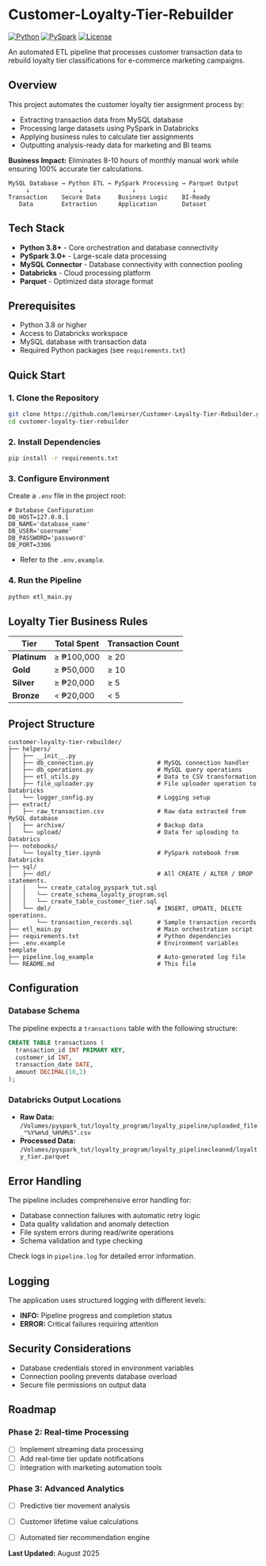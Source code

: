 # Customer-Loyalty-Tier-Rebuilder
[![Python](https://img.shields.io/badge/python-v3.8+-blue.svg)](https://www.python.org/downloads/)
[![PySpark](https://img.shields.io/badge/PySpark-v3.0+-orange.svg)](https://spark.apache.org/)
[![License](https://img.shields.io/badge/license-MIT-green.svg)](LICENSE)

An automated ETL pipeline that processes customer transaction data to rebuild loyalty tier classifications for e-commerce marketing campaigns.

## Overview
This project automates the customer loyalty tier assignment process by:

- Extracting transaction data from MySQL database
- Processing large datasets using PySpark in Databricks
- Applying business rules to calculate tier assignments
- Outputting analysis-ready data for marketing and BI teams

**Business Impact:** Eliminates 8-10 hours of monthly manual work while ensuring 100% accurate tier calculations.

```
MySQL Database → Python ETL → PySpark Processing → Parquet Output
     ↓              ↓              ↓                ↓
Transaction    Secure Data     Business Logic    BI-Ready
   Data        Extraction      Application       Dataset
```


## Tech Stack
 - **Python 3.8+** - Core orchestration and database connectivity
 - **PySpark 3.0+** - Large-scale data processing
 - **MySQL Connector** - Database connectivity with connection pooling
 - **Databricks** - Cloud processing platform
 - **Parquet** - Optimized data storage format

## Prerequisites
- Python 3.8 or higher
- Access to Databricks workspace
- MySQL database with transaction data
- Required Python packages (see `requirements.txt`)

## Quick Start
### 1. Clone the Repository
```bash
git clone https://github.com/lemirser/Customer-Loyalty-Tier-Rebuilder.git
cd customer-loyalty-tier-rebuilder
```

### 2. Install Dependencies
```bash
pip install -r requirements.txt
```

### 3. Configure Environment
Create a `.env` file in the project root:
```env
# Database Configuration
DB_HOST=127.0.0.1
DB_NAME='database_name'
DB_USER='username'
DB_PASSWORD='password'
DB_PORT=3306
```
- Refer to the `.env.example`.

### 4. Run the Pipeline
```bash
python etl_main.py
```

## Loyalty Tier Business Rules

| Tier | Total Spent | Transaction Count |
|------|-------------|-------------------|
| **Platinum** | ≥ ₱100,000 | ≥ 20 |
| **Gold** | ≥ ₱50,000 | ≥ 10 |
| **Silver** | ≥ ₱20,000 | ≥ 5 |
| **Bronze** | < ₱20,000 | < 5 |

## Project Structure

```
customer-loyalty-tier-rebuilder/
├── helpers/
│   ├── __init__.py
│   ├── db_connection.py                  # MySQL connection handler
│   ├── db_operations.py                  # MySQL query operations
│   ├── etl_utils.py                      # Data to CSV transformation
│   ├── file_uploader.py                  # File uploader operation to Databricks
│   └── logger_config.py                  # Logging setup
├── extract/
│   ├── raw_transaction.csv               # Raw data extracted from MySQL database
│   ├── archive/                          # Backup data
│   └── upload/                           # Data for uploading to Databrics
├── notebooks/
│   └── loyalty_tier.ipynb                # PySpark notebook from Databricks
├── sql/
│   ├── ddl/                              # All CREATE / ALTER / DROP statements.
│   │   └── create_catalog_pyspark_tut.sql
│   │   └── create_schema_loyalty_program.sql
│   │   └── create_table_customer_tier.sql
│   └── dml/                              # INSERT, UPDATE, DELETE operations.
│       └── transaction_records.sql       # Sample transaction records
├── etl_main.py                           # Main orchestration script
├── requirements.txt                      # Python dependencies
├── .env.example                          # Environment variables template
├── pipeline.log_example                  # Auto-generated log file
└── README.md                             # This file
```

## Configuration
### Database Schema
The pipeline expects a `transactions` table with the following structure:
```sql
CREATE TABLE transactions (
  transaction_id INT PRIMARY KEY,
  customer_id INT,
  transaction_date DATE,
  amount DECIMAL(10,2)
);
```

### Databricks Output Locations
- **Raw Data:** `/Volumes/pyspark_tut/loyalty_program/loyalty_pipeline/uploaded_file_"%Y%m%d_%H%M%S".csv`
- **Processed Data:** `/Volumes/pyspark_tut/loyalty_program/loyalty_pipelinecleaned/loyalty_tier.parquet`

## Error Handling

The pipeline includes comprehensive error handling for:
- Database connection failures with automatic retry logic
- Data quality validation and anomaly detection
- File system errors during read/write operations
- Schema validation and type checking

Check logs in `pipeline.log` for detailed error information.

## Logging

The application uses structured logging with different levels:
- **INFO:** Pipeline progress and completion status
- **ERROR:** Critical failures requiring attention

## Security Considerations

- Database credentials stored in environment variables
- Connection pooling prevents database overload
- Secure file permissions on output data

## Roadmap

### Phase 2: Real-time Processing
- [ ] Implement streaming data processing
- [ ] Add real-time tier update notifications
- [ ] Integration with marketing automation tools

### Phase 3: Advanced Analytics
- [ ] Predictive tier movement analysis
- [ ] Customer lifetime value calculations
- [ ] Automated tier recommendation engine


**Last Updated:** August 2025